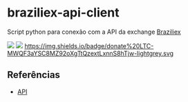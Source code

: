 # braziliex-api-client
Script python para conexão com a API da exchange [Braziliex](https://braziliex.com/)

![](https://img.shields.io/github/license/viniciusfm1/braziliex-api-client.svg)
![](https://img.shields.io/github/issues/viniciusfm1/braziliex-api-client.svg)
https://img.shields.io/badge/donate%20LTC-MWQF3aYSC8MZ92oXgTtQzextLxnnS8hTjw-lightgrey.svg

## Referências
- [API](https://braziliex.com/exchange/api.php)

